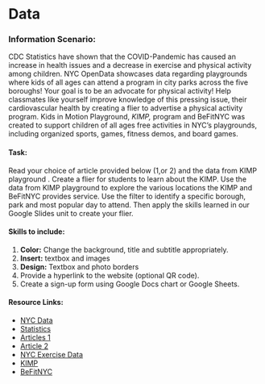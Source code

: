 # Data 
### Information Scenario: 
CDC Statistics have shown that the COVID-Pandemic has caused an increase in health issues and a decrease in exercise and physical activity among children. NYC OpenData showcases data regarding playgrounds where kids of all ages can attend a program in city parks across the five boroughs! Your goal is to be an advocate for physical activity! Help classmates like yourself improve knowledge of this pressing issue, their cardiovascular health by creating a flier to advertise a physical activity program. Kids in Motion Playground, *KIMP,* program and BeFitNYC was created to support children of all ages free activities in NYC’s playgrounds, including organized sports, games, fitness demos, and board games. 

#### Task: 
Read your choice of article provided below (1,or 2) and the data from KIMP playground . Create a flier for students to learn about the KIMP.  Use the data from KIMP playground to explore the various locations the KIMP and BeFitNYC provides service. Use the filter to identify a specific borough, park and most popular day to attend. Then apply the skills learned in our Google Slides unit to create your flier. 

#### Skills to include:
1.  **Color:** Change the background, title and subtitle appropriately.
2. **Insert:** textbox and images
3. **Design:** Textbox and photo borders
4. Provide a hyperlink to the website (optional QR code).
5.  Create a sign-up form using Google Docs chart or Google Sheets.


#### Resource Links: 
- [NYC Data](https://data.cityofnewyork.us/Recreation/-Kids-In-Motion-Playground-Programming/8p6c-94pc/data)
- [Statistics](https://www.npr.org/sections/coronavirus-live-updates/2021/09/17/1038211236/weight-gain-obesity-children-teens-pandemic#:~:text=Tiny%20Desk%20Contest-,Children%20And%20Teens%20Saw%20Significant%20Weight%20Gain%20During%20The%20Pandemic,from%205%20to%2015%20pounds.)
- [Articles 1](https://www.npr.org/sections/coronavirus-live-updates/2021/09/17/1038211236/weight-gain-obesity-children-teens-pandemic#:~:text=Tiny%20Desk%20Contest-,Children%20And%20Teens%20Saw%20Significant%20Weight%20Gain%20During%20The%20Pandemic,from%205%20to%2015%20pounds.)
- [Article 2](https://www.usnews.com/news/health-news/articles/2021-09-17/children-and-teens-saw-significant-weight-gain-during-pandemic-cdc-says)
- [NYC Exercise Data](https://data.cityofnewyork.us/Recreation/-Kids-In-Motion-Playground-Programming/8p6c-94pc/data)
- [KIMP](https://data.cityofnewyork.us/Recreation/-Kids-In-Motion-Playground-Programming/8p6c-94pc/data)
- [BeFitNYC](https://www.nycgovparks.org/befitnyc/) 


